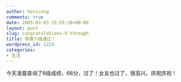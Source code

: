 ```yaml
---
author: hesicong
comments: true
date: 2005-03-03 15:55:18+00:00
layout: post
slug: congratulations-6-through
title: 恭喜六级通过！
wordpress_id: 1224
categories:
- 生活
---
```



今天凌晨查询了6级成绩，66分，过了！女友也过了，很高兴。庆祝庆祝！
